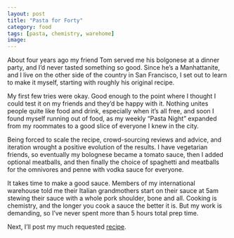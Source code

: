 ```yaml
---
layout: post
title: "Pasta for Forty"
category: food
tags: [pasta, chemistry, warehome] 
image: 
---
```


About four years ago my friend Tom served me his bolgonese at a dinner party, and I&#8217;d never tasted something so good. Since he&#8217;s a Manhattanite, and I live on the other side of the country in San Francisco, I set out to learn to make it myself, starting with roughly his original recipe.

My first few tries were okay. Good enough to the point where I thought I could test it on my friends and they&#8217;d be happy with it. Nothing unites people quite like food and drink, especially when it&#8217;s all free, and soon I found myself running out of food, as my weekly &#8220;Pasta Night&#8221; expanded from my roommates to a good slice of everyone I knew in the city.

Being forced to scale the recipe, crowd-sourcing reviews and advice, and iteration wrought a positive evolution of the results. I have vegetarian friends, so eventually my bolognese became a tomato sauce, then I added optional meatballs, and then finally the choice of spaghetti and meatballs for the omnivores and penne with vodka sauce for everyone.

It takes time to make a good sauce. Members of my international warehouse told me their Italian grandmothers start on their sauce at 5am stewing their sauce with a whole pork shoulder, bone and all. Cooking is chemistry, and the longer you cook a sauce the better it is. But my work is demanding, so I&#8217;ve never spent more than 5 hours total prep time.

Next, I&#8217;ll post my much requested [recipe][1].

[1]: /food/2012/pasta-for-forty-the-recipe/